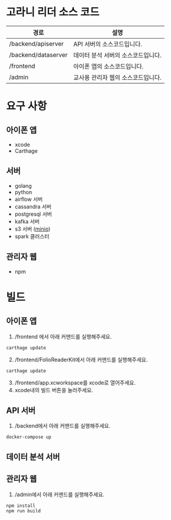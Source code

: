 # 고라니 리더 소스 코드

| 경로                | 설명                                   |
|---------------------|----------------------------------------|
| /backend/apiserver  | API 서버의 소스코드입니다.             |
| /backend/dataserver | 데이터 분석 서버의 소스코드입니다.     |
| /frontend           | 아이폰 앱의 소스코드입니다. |
| /admin              | 교사용 관리자 웹의 소스코드입니다.     |

# 요구 사항

## 아이폰 앱

* xcode
* Carthage

## 서버

* golang
* python
* airflow 서버
* cassandra 서버
* postgresql 서버
* kafka 서버
* s3 서버 ([minio](https://min.io/))
* spark 클러스터

## 관리자 웹

* npm

# 빌드

## 아이폰 앱

1. /frontend 에서 아래 커맨드를 실행해주세요.
```
carthage update
```
2. /frontend/FolioReaderKit에서 아래 커맨드를 실행해주세요.
```
carthage update
```
3. /frontend/app.xcworkspace를 xcode로 열어주세요.
4. xcode내의 빌드 버튼을 눌러주세요.

## API 서버

1. /backend에서 아래 커맨드를 실행해주세요.
```
docker-compose up
```

## 데이터 분석 서버



## 관리자 웹

1. /admin에서 아래 커맨드를 실행해주세요.
```
npm install
npm run build
```
